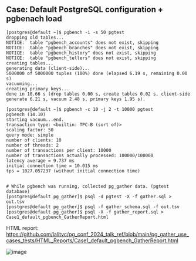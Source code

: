 ## Case:  Default PostgreSQL configuration + pgbenach load

```
[postgres@default ~]$ pgbench -i -s 50 pgtest
dropping old tables...
NOTICE:  table "pgbench_accounts" does not exist, skipping
NOTICE:  table "pgbench_branches" does not exist, skipping
NOTICE:  table "pgbench_history" does not exist, skipping
NOTICE:  table "pgbench_tellers" does not exist, skipping
creating tables...
generating data (client-side)...
5000000 of 5000000 tuples (100%) done (elapsed 6.19 s, remaining 0.00 s)
vacuuming...
creating primary keys...
done in 10.66 s (drop tables 0.00 s, create tables 0.02 s, client-side generate 6.21 s, vacuum 2.48 s, primary keys 1.95 s).

[postgres@default ~]$ pgbench -c 10 -j 2 -t 10000 pgtest
pgbench (14.10)
starting vacuum...end.
transaction type: <builtin: TPC-B (sort of)>
scaling factor: 50
query mode: simple
number of clients: 10
number of threads: 2
number of transactions per client: 10000
number of transactions actually processed: 100000/100000
latency average = 9.737 ms
initial connection time = 10.015 ms
tps = 1027.057237 (without initial connection time)


# While pgbench was running, collected pg_gather data. (pgtest database)
[postgres@default pg_gather]$ psql -d pgtest -X -f gather.sql > out.tsv
[postgres@default pg_gather]$ psql -f gather_schema.sql -f out.tsv
[postgres@default pg_gather]$ psql -X -f gather_report.sql > Case1_default_pgbench_GatherReport.html

```


HTML report: https://github.com/lalitvc/pg_conf_2024_talk_ref/blob/main/pg_gather_use_cases_tests/HTML_Reports/Case1_default_pgbench_GatherReport.html

![image](https://github.com/lalitvc/pg_conf_2024_talk_ref/assets/7221144/192eed11-8c2b-4c81-9384-2f8d7a057cd1)


